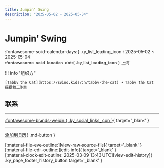 ```yaml
---
title: Jumpin' Swing
description: "2025-05-02 ~ 2025-05-04"
---
```


# Jumpin' Swing 

:fontawesome-solid-calendar-days:{ .ky_list_leading_icon } 2025-05-02 ~ 2025-05-04  
:fontawesome-solid-location-dot:{ .ky_list_leading_icon } 上海  

!!! info "组织方"

    [Tabby the Cat](https://swing.kids/cn/tabby-the-cat) • Tabby the Cat 摇摆舞工作室  

## 联系


---

 [:fontawesome-brands-weixin:{ .ky_social_links_icon }](https://mp.weixin.qq.com/s/b6rQ5i3rCFDw3Jd1pcoSYw){ target='_blank' }

---

[添加到日历](https://swing.news/ics/zh-Hans/2025/cn/jumpin-swing-2025.ics){ .md-button }

<div class="ky_page_footer" markdown>
<div class="ky_page_footer_trailing" markdown="span">
[:material-file-eye-outline:][view-raw-source-file]{ target='_blank' }
[:material-file-edit-outline:][edit-info]{ target='_blank' }
</div>
<div class="ky_page_footer_leading" markdown="span">
[:material-clock-edit-outline: 2025-03-09 13:43 UTC][view-edit-history]{ .ky_page_footer_history_button target='_blank' }
</div>
</div>

[view-raw-source-file]: https://github.com/swingdance/events/blob/main/2025/cn/jumpin-swing-2025.json "查看原始源文件"
[edit-info]: https://github.com/swingdance/events/issues/new?assignees=&labels=update+event&projects=&template=03-update_entity.yml&title=%5B2025%2Fcn%5D%20Jumpin%27%20Swing&region=cn&year=2025&id=jumpin-swing-2025&name=Jumpin%27%20Swing&org_id=tabby-the-cat "编辑信息"

[view-edit-history]: https://github.com/swingdance/events/commits/main/2025/cn/jumpin-swing-2025.json "查看编辑历史"
